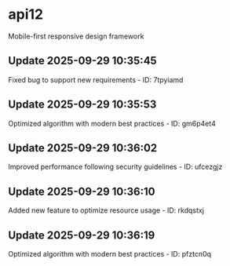 # api12
Mobile-first responsive design framework

## Update 2025-09-29 10:35:45
Fixed bug to support new requirements - ID: 7tpyiamd


## Update 2025-09-29 10:35:53
Optimized algorithm with modern best practices - ID: gm6p4et4


## Update 2025-09-29 10:36:02
Improved performance following security guidelines - ID: ufcezgjz


## Update 2025-09-29 10:36:10
Added new feature to optimize resource usage - ID: rkdqstxj


## Update 2025-09-29 10:36:19
Optimized algorithm with modern best practices - ID: pfztcn0q

